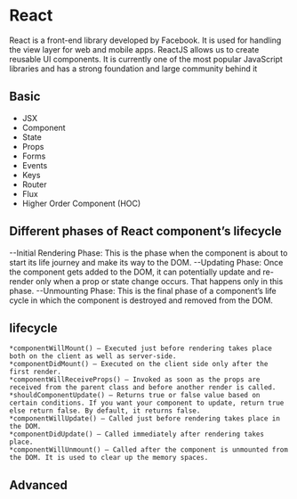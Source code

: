 # React
  React is a front-end library developed by Facebook. It is used for handling the view layer for web and mobile apps. ReactJS allows us to create reusable UI components. It is currently one of the most popular JavaScript libraries and has a strong foundation and large community behind it

## Basic
  * JSX
  * Component
  * State
  * Props
  * Forms
  * Events
  * Keys
  * Router
  * Flux
  * Higher Order Component (HOC)

## Different phases of React component’s lifecycle

   --Initial Rendering Phase: This is the phase when the component is about to start its life journey and make its way to the DOM.
   --Updating Phase: Once the component gets added to the DOM, it can potentially update and re-render only when a prop or state change occurs. That happens only in this phase.
   --Unmounting Phase: This is the final phase of a component’s life cycle in which the component is destroyed and removed from the DOM.

   
##  lifecycle

    *componentWillMount() – Executed just before rendering takes place both on the client as well as server-side.
	*componentDidMount() – Executed on the client side only after the first render.
	*componentWillReceiveProps() – Invoked as soon as the props are received from the parent class and before another render is called.
	*shouldComponentUpdate() – Returns true or false value based on certain conditions. If you want your component to update, return true else return false. By default, it returns false.
	*componentWillUpdate() – Called just before rendering takes place in the DOM.
	*componentDidUpdate() – Called immediately after rendering takes place.
	*componentWillUnmount() – Called after the component is unmounted from the DOM. It is used to clear up the memory spaces.


## Advanced




